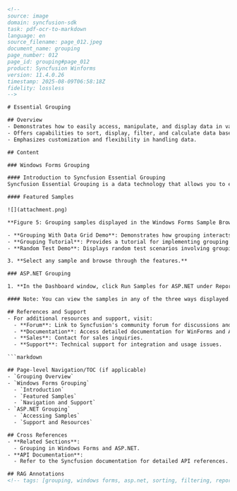 ```html
<!--
source: image
domain: syncfusion-sdk
task: pdf-ocr-to-markdown
language: en
source_filename: page_012.jpeg
document_name: grouping
page_number: 012
page_id: grouping#page_012
product: Syncfusion Winforms
version: 11.4.0.26
timestamp: 2025-08-09T06:58:18Z
fidelity: lossless
-->

# Essential Grouping

## Overview
- Demonstrates how to easily access, manipulate, and display data in various configurations using Syncfusion Essential Grouping.
- Offers capabilities to sort, display, filter, and calculate data based on grouping in Windows Forms and ASP.NET.
- Emphasizes customization and flexibility in handling data.

## Content

### Windows Forms Grouping

#### Introduction to Syncfusion Essential Grouping
Syncfusion Essential Grouping is a data technology that allows you to easily access, manipulate, and display your data in a variety of configurations. Your data source can be any Ilist object whose items have public properties. You can easily sort the items on one or several of these public properties. You can display and retrieve items based on the grouping that is produced through these sorts. You can include caption information and/or summary information on these groups. You can impose filters on the items, retrieving only items that specify your filter conditions, and you can also add expression properties to display calculated values depending upon other properties in the item.

#### Featured Samples

![](attachment.png)

**Figure 5: Grouping samples displayed in the Windows Forms Sample Browser**

- **Grouping With Data Grid Demo**: Demonstrates how grouping interacts with a data grid.
- **Grouping Tutorial**: Provides a tutorial for implementing grouping features.
- **Random Test Demo**: Displays random test scenarios involving grouping.

3. **Select any sample and browse through the features.**

### ASP.NET Grouping

1. **In the Dashboard window, click Run Samples for ASP.NET under Reporting Edition panel. The ASP.NET Sample Browser window is displayed.**

#### Note: You can view the samples in any of the three ways displayed.

## References and Support
- For additional resources and support, visit:
  - **Forum**: Link to Syncfusion's community forum for discussions and queries.
  - **Documentation**: Access detailed documentation for WinForms and ASP.NET Grouping features.
  - **Sales**: Contact for sales inquiries.
  - **Support**: Technical support for integration and usage issues.

```markdown

## Page-level Navigation/TOC (if applicable)
- `Grouping Overview`
- `Windows Forms Grouping`
  - `Introduction`
  - `Featured Samples`
  - `Navigation and Support`
- `ASP.NET Grouping`
  - `Accessing Samples`
  - `Support and Resources`

## Cross References
- **Related Sections**:
  - Grouping in Windows Forms and ASP.NET.
- **API Documentation**:
  - Refer to the Syncfusion documentation for detailed API references.

## RAG Annotations
<!-- tags: [grouping, windows forms, asp.net, sorting, filtering, reporting] keywords: [syncfusion, data manipulation, features, samples, dashboard, forum, documentation, sales, support] -->
``` 
```
